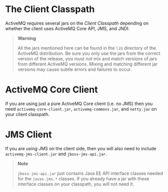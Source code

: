 The Client Classpath
====================

ActiveMQ requires several jars on the *Client Classpath* depending on
whether the client uses ActiveMQ Core API, JMS, and JNDI.

> **Warning**
>
> All the jars mentioned here can be found in the `lib` directory of the
> ActiveMQ distribution. Be sure you only use the jars from the correct
> version of the release, you *must not* mix and match versions of jars
> from different ActiveMQ versions. Mixing and matching different jar
> versions may cause subtle errors and failures to occur.

ActiveMQ Core Client
====================

If you are using just a pure ActiveMQ Core client (i.e. no JMS) then you
need `activemq-core-client.jar`, `activemq-commons.jar`, and `netty.jar`
on your client classpath.

JMS Client
==========

If you are using JMS on the client side, then you will also need to
include `activemq-jms-client.jar` and `jboss-jms-api.jar`.

> **Note**
>
> `jboss-jms-api.jar` just contains Java EE API interface classes needed
> for the `javax.jms.*` classes. If you already have a jar with these
> interface classes on your classpath, you will not need it.
